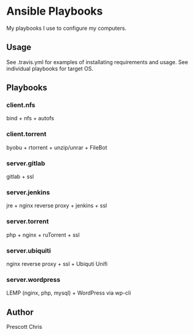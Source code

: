 # Ansible Playbooks

My playbooks I use to configure my computers.

## Usage

See .travis.yml for examples of installating requirements and usage. See individual playbooks for target OS.

## Playbooks

### client.nfs

bind + nfs + autofs

### client.torrent

byobu + rtorrent + unzip/unrar + FileBot

### server.gitlab 

gitlab + ssl

### server.jenkins 

jre + nginx reverse proxy + jenkins + ssl

### server.torrent 

php + nginx + ruTorrent + ssl

### server.ubiquiti

nginx reverse proxy + ssl + Ubiquti Unifi

### server.wordpress

LEMP (nginx, php, mysql) + WordPress via wp-cli

## Author

Prescott Chris
